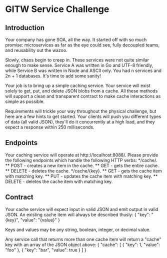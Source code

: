 GITW Service Challenge
===

Introduction
--------------------
Your company has gone SOA, all the way. It started off with so much promise: microservices as far as the eye could see, fully decoupled teams, and reusability out the wazoo.

Slowly, chaos begin to creep in. These services were not quite similar enough to make sense. Service A was written in Go and UTF-8 friendly, while Service B was written in Node and ASCII only. You had n services and 2n + 1 databases. It's time to add some sanity!

Your job is to bring up a simple caching service. Your service will exist solely to get, put, and delete JSON blobs from a cache. All these methods will support a clean and transparent contract to make cache interactions as simple as possible.

Requirements will trickle your way throughout the physical challenge, but here are a few hints to get started. Your clients will push you different types of data (all valid JSON), they'll do it concurrently at a high load, and they expect a response within 250 milliseconds.

Endpoints
--------------------
Your caching service will operate at http://localhost:8088/. Please provide the following endpoints which handle the following HTTP verbs:
*/cache/.
** POST - creates a new item in the cache. 
** GET - gets the entire cache.
** DELETE - deletes the cache.
*/cache/{key}.
** GET - gets the cache item with matching key.
** PUT - updates the cache item with matching key.
** DELETE - deletes the cache item with matching key.

Contract
--------------------
Your cache service will expect input in valid JSON and emit output in valid JSON. An existing cache item will always be described thusly:
{
    "key": "{key}",
    "value": "{value}"
}

Keys and values may be any string, boolean, integer, or decimal value.

Any service call that returns more than one cache item will return a "cache" key with an array of the JSON object above:
{
    "cache": [
        {
            "key": 1,
            "value": "foo"
        },
        {
            "key": "bar",
            "value": true
        }
    ]
}

